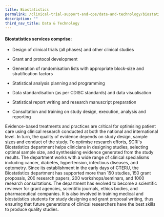 ```yaml
---
title: Biostatistics
permalink: /clinical-trial-support-and-ops/data-and-technology/biostatistics/
description: ""
third_nav_title: Data & Technology
---
```

#### Biostatistics services comprise:

*   Design of clinical trials (all phases) and other clinical studies
    
*   Grant and protocol development
    
*   Generation of randomisation lists with appropriate block-size and stratification factors
    
*   Statistical analysis planning and programming
    
*   Data standardisation (as per CDISC standards) and data visualisation
    
*   Statistical report writing and research manuscript preparation
    
*   Consultation and training on study design, execution, analysis and reporting
    

Evidence-based treatments and practices are critical for optimising patient care using clinical research conducted at both the national and international level. In turn, the quality of evidence depends on study design, sample sizes and conduct of the study. To optimise research efforts, SCRI's Biostatistics department helps clinicians in designing studies, selecting optimal sample size, and synthesising evidence generated from the study results. The department works with a wide range of clinical specialisms including cancer, diabetes, hypertension, infectious diseases, and optometry. Since its establishment in the early days of CTERU, the Biostatistics department has supported more than 150 studies, 150 grant proposals, 200 research papers, 200 workshops/seminars, and 1000 research consultations. The department has evolved to become a scientific reviewer for grant agencies, scientific journals, ethics bodies, and pharmaceutical companies. It is also involved in training medical and biostatistics students for study designing and grant proposal writing, thus ensuring that future generations of clinical researchers have the best skills to produce quality studies.

